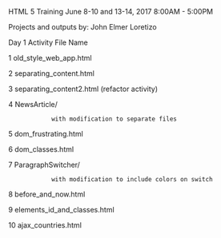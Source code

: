HTML 5 Training
June 8-10 and 13-14, 2017
8:00AM - 5:00PM


Projects and outputs by: John Elmer Loretizo

Day 1
Activity        File Name

1           old_style_web_app.html

2           separating_content.html

3           separating_content2.html (refactor activity)

4           NewsArticle/

                with modification to separate files

5           dom_frustrating.html

6           dom_classes.html

7           ParagraphSwitcher/

                with modification to include colors on switch

8           before_and_now.html

9           elements_id_and_classes.html

10          ajax_countries.html
